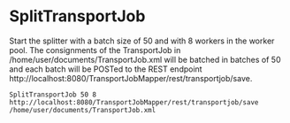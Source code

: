 # SplitTransportJob

Start the splitter with a batch size of 50 and with 8 workers in the worker pool. The consignments of the TransportJob in /home/user/documents/TransportJob.xml will be batched in batches of 50 and each batch will be POSTed to the REST endpoint http://localhost:8080/TransportJobMapper/rest/transportjob/save.

```
SplitTransportJob 50 8 http://localhost:8080/TransportJobMapper/rest/transportjob/save /home/user/documents/TransportJob.xml
```
